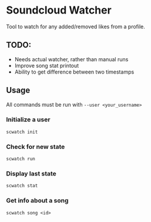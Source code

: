 # Soundcloud Watcher

Tool to watch for any added/removed likes from a profile.

## TODO:

- Needs actual watcher, rather than manual runs
- Improve song stat printout
- Ability to get difference between two timestamps

## Usage

All commands must be run with `--user <your_username>`

### Initialize a user

`scwatch init`

### Check for new state

`scwatch run`

### Display last state

`scwatch stat`

### Get info about a song

`scwatch song <id>`